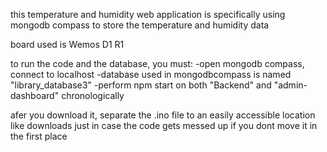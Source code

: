 this temperature and humidity web application is specifically using mongodb compass to store the temperature and humidity data

board used is Wemos D1 R1


to run the code and the database, you must:
-open mongodb compass, connect to localhost
-database used in mongodbcompass is named "library_database3"
-perform npm start on both "Backend" and "admin-dashboard"  chronologically

afer you download it, separate the .ino file to an easily accessible location like downloads just in case the code gets messed up if you dont move it in the first place
